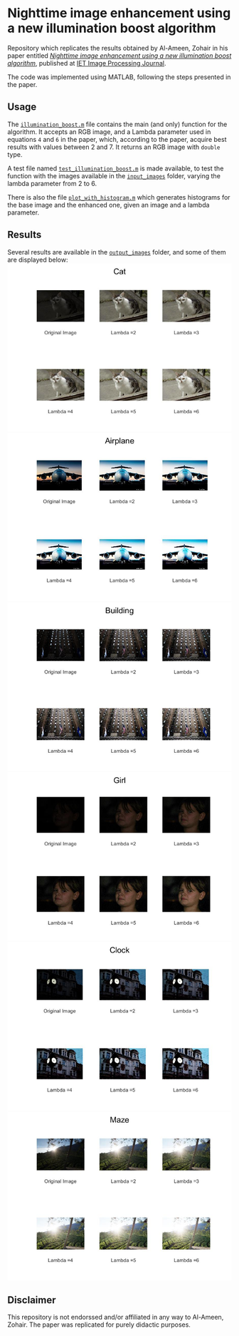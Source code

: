 # Nighttime image enhancement using a new illumination boost algorithm
Repository which replicates the results obtained by Al-Ameen, Zohair in his paper entitled  _[Nighttime image enhancement using a new illumination boost algorithm](https://ieeexplore.ieee.org/document/8741330)_, published at [IET Image Processing Journal](https://digital-library.theiet.org/content/journals/iet-ipr).

The code was implemented using MATLAB, following the steps presented in the paper.

## Usage
The [`illumination_boost.m`](./illumination_boost.m) file contains the main (and only) function for the algorithm. It accepts an RGB image, and a Lambda parameter used in equations `4` and `6` in the paper, which, according to the paper, acquire best results with values between 2 and 7. It returns an RGB image with `double` type.

A test file named [`test_illumination_boost.m`](./test_illumination_boost.m) is made available, to test the function with the images available in the [`input_images`](./input_images/) folder, varying the lambda parameter from 2 to 6.

There is also the file [`plot_with_histogram.m`](./plot_with_histogram.m) which generates histograms for the base image and the enhanced one, given an image and a lambda parameter.

## Results
Several results are available in the [`output_images`](./output_images/) folder, and some of them are displayed below:
![cat-example](./output_images/cat.jpg)
![airplane-example](./output_images/airplane.jpg)
![building-example](./output_images/building.jpg)
![girl-example](./output_images/girl.jpg)
![clock-example](./output_images/clock.jpg)
![maze-example](./output_images/maze.jpg)

## Disclaimer
This repository is not endorssed and/or affiliated in any way to Al-Ameen, Zohair. The paper was replicated for purely didactic purposes.